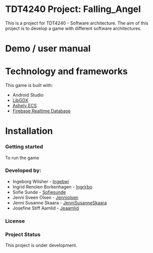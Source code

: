 # TDT4240 Project: Falling_Angel
This is a project for TDT4240 - Software architecture. The aim of this project is to develop a game with different software architectures. 

# Demo / user manual


# Technology and frameworks 
This game is built with: 
* Android Studio
* [LibGDX](https://github.com/libgdx/libgdx/wiki)
* [Ashely ECS](https://github.com/libgdx/ashley/wiki) 
* [Firebase Realtime Database](https://firebase.google.com/)


# Installation


### Getting started
To run the game 

### Developed by:
* Ingeborg Wilsher - [Ingebwi](https://github.com/Ingebwi)   
* Ingrid Renolen Borkenhagen - [Ingrirbo](https://github.com/ingrirbo)
* Sofie Sunde - [Sofiesunde](https://github.com/sofiesunde)
* Jenni Sveen Olsen -  [Jenniolsen](https://github.com/jenniolsen)
* Jenni Susanne Skaara - [JenniSusanneSkaara](https://github.com/JenniSusanneSkaara)
* Josefine Stiff Aamlid - [Jeaamlid](https://github.com/Jeaamlid)


### License


### Project Status
This project is under development.

